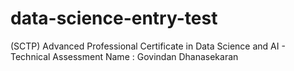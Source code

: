 # data-science-entry-test
(SCTP) Advanced Professional Certificate in Data Science and AI - Technical Assessment
Name : Govindan Dhanasekaran
